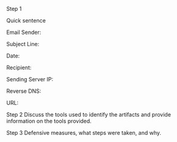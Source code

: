 Step 1

Quick sentence

Email Sender: 

Subject Line:

Date:

Recipient:

Sending Server IP:

Reverse DNS: 

URL: 

Step 2
Discuss the tools used to identify the artifacts and provide information on the tools provided. 

Step 3 
Defensive measures, what steps were taken, and why. 
